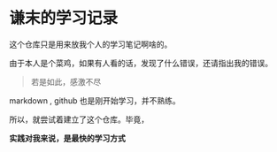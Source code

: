 # 谦末的学习记录

这个仓库只是用来放我个人的学习笔记啊啥的。

由于本人是个菜鸡，如果有人看的话，发现了什么错误，还请指出我的错误。

>  若是如此，感激不尽

markdown , github 也是刚开始学习，并不熟练。

所以，就尝试着建立了这个仓库。毕竟，

**实践对我来说，是最快的学习方式**





